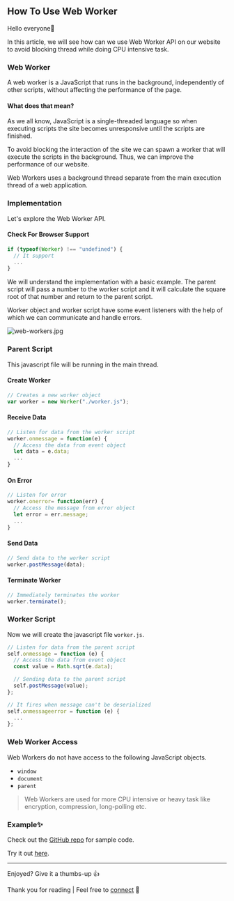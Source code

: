 ## How To Use Web Worker

Hello everyone👋

In this article, we will see how can we use Web Worker API on our website to avoid blocking thread while doing CPU intensive task.

### Web Worker

A web worker is a JavaScript that runs in the background, independently of other scripts, without affecting the performance of the page.

#### What does that mean?


As we all know, JavaScript is a single-threaded language so when executing scripts the site becomes unresponsive until the scripts are finished. 

To avoid blocking the interaction of the site we can spawn a worker that will execute the scripts in the background. Thus, we can improve the performance of our website.

Web Workers uses a background thread separate from the main execution thread of a web application.

### Implementation

Let's explore the Web Worker API.

#### Check For Browser Support

```javascript
if (typeof(Worker) !== "undefined") {
  // It support
  ...
}
```

We will understand the implementation with a basic example. The parent script will pass a number to the worker script and it will calculate the square root of that number and return to the parent script.

Worker object and worker script have some event listeners with the help of which we can communicate and handle errors.

![web-workers.jpg](https://cdn.hashnode.com/res/hashnode/image/upload/v1620481761784/zxweX_-T2J.jpeg)

### Parent Script

This javascript file will be running in the main thread.

#### Create Worker

```javascript
// Creates a new worker object
var worker = new Worker("./worker.js");
```

#### Receive Data

```javascript
// Listen for data from the worker script
worker.onmessage = function(e) {
  // Access the data from event object
  let data = e.data;
  ...
}
```

#### On Error

```javascript
// Listen for error
worker.onerror= function(err) {
  // Access the message from error object
  let error = err.message;
  ...
}
```

#### Send Data

```javascript
// Send data to the worker script
worker.postMessage(data);

```

#### Terminate Worker

```javascript
// Immediately terminates the worker
worker.terminate();
```

### Worker Script

Now we will create the javascript file `worker.js`.

```javascript
// Listen for data from the parent script
self.onmessage = function (e) {
  // Access the data from event object
  const value = Math.sqrt(e.data);

  // Sending data to the parent script
  self.postMessage(value);
};

// It fires when message can't be deserialized
self.onmessageerror = function (e) {
  ...
};
```

### Web Worker Access

Web Workers do not have access to the following JavaScript objects.

- `window`
- `document`
- `parent`

> Web Workers are used for more CPU intensive or heavy task like encryption, compression, long-polling etc.

### Example✨

Check out the [GitHub repo](https://github.com/bibekkakati/blogs-projects/tree/main/web/web-worker-api) for sample code.

Try it out [here](https://bibekkakati.github.io/blogs-projects/web/web-worker-api/index.html).

---

Enjoyed? Give it a thumbs-up 👍

Thank you for reading | Feel free to [connect](https://bibekkakati.me) 👋